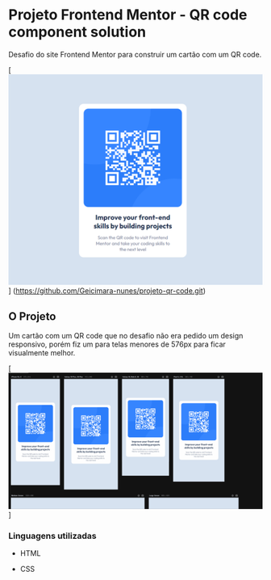 # Projeto Frontend Mentor  - QR code component solution

Desafio do site Frontend Mentor para construir um cartão com um QR code. 

[<img src="./images-readme/qr-code.png" alt="imagem do cartão qr code">] (https://github.com/Geicimara-nunes/projeto-qr-code.git)


## O Projeto

Um cartão com um QR code que no desafio não era pedido um design responsivo, porém fiz um para telas menores de 576px para ficar visualmente melhor.


[<img src="./images-readme/gif-responsivo-qr-code.gif" alt="gif do responsivo do cartão qr code">]


### Linguagens utilizadas 

- HTML

- CSS
